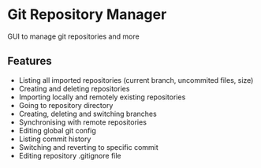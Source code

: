 # Git Repository Manager

GUI to manage git repositories and more

## Features

- Listing all imported repositories (current branch, uncommited files, size)
- Creating and deleting repositories
- Importing locally and remotely existing repositories
- Going to repository directory
- Creating, deleting and switching branches
- Synchronising with remote repositories
- Editing global git config
- Listing commit history
- Switching and reverting to specific commit
- Editing repository .gitignore file

